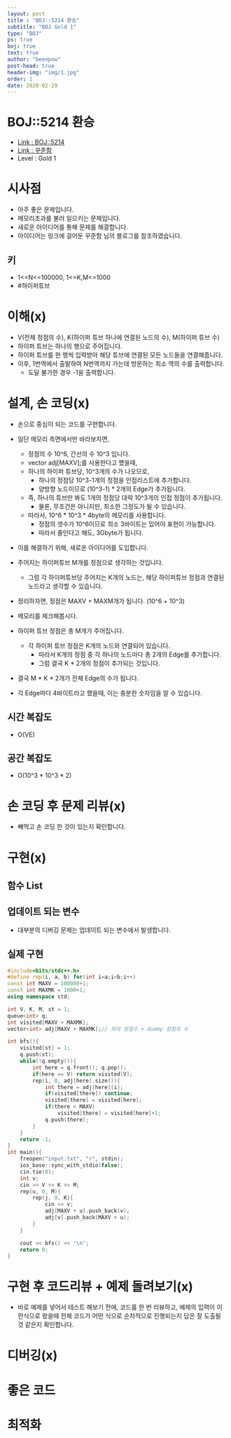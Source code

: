 ```yaml
---
layout: post
title : "BOJ::5214 환승"
subtitle: "BOJ Gold 1"
type: "BOJ"
ps: true
boj: true
text: true
author: "beenpow"
post-head: true
header-img: "img/1.jpg"
order: 1
date: 2020-02-29
---
```


# BOJ::5214 환승
- [Link : BOJ::5214](https://www.acmicpc.net/problem/5214)
- [Link : 꾸준함](https://jaimemin.tistory.com/616)
- Level : Gold 1

# 시사점
- 아주 좋은 문제입니다.
- 메모리초과를 불러 일으키는 문제입니다.
- 새로운 아이디어를 통해 문제를 해결합니다.
- 아이디어는 링크에 걸어둔 꾸준함 님의 블로그를 참조하였습니다.

## 키
- 1<=N<=100000, 1<=K,M<=1000
- #하이퍼튜브

# 이해(x)
- V(전체 정점의 수), K(하이퍼 튜브 하나에 연결된 노드의 수), M(하이퍼 튜브 수)
- 하이퍼 튜브는 하나의 행으로 주어집니다.
- 하이퍼 튜브를 한 행씩 입력받아 해당 튜브에 연결된 모든 노드들을 연결해줍니다.
- 이후, 1번역에서 출발하여 N번역까지 가는데 방문하는 최소 역의 수를 출력합니다.
  - 도달 불가한 경우 -1을 출력합니다.

# 설계, 손 코딩(x)
- 손으로 중심이 되는 코드를 구현합니다.
- 일단 메모리 측면에서만 바라보자면,
  - 정점의 수 10^6, 간선의 수 10^3 입니다.
  - vector<int> adj[MAXV];를 사용한다고 헀을때,
  - 하나의 하이퍼 튜브당, 10^3개의 수가 나오므로,
    - 하나의 정점당 10^3-1개의 정점을 인접리스트에 추가합니다.
    - 양방향 노드이므로 (10^3-1) * 2개의 Edge가 추가됩니다.
  - 즉, 하나의 튜브만 봐도 1개의 정점당 대략 10^3개의 인접 정점이 추가됩니다.
    - 물론, 무조건은 아니지만, 최소한 그정도가 될 수 있습니다.
  - 따라서, 10^6 * 10^3 * 4byte의 메모리를 사용합니다.
    - 정점의 갯수가 10^6이므로 최소 3바이트는 있어야 표현이 가능합니다.
    - 따라서 줄인다고 해도, 3Gbyte가 됩니다.

- 이를 해결하기 위해, 새로운 아이디어를 도입합니다.
- 주어지는 하이퍼튜브 M개를 정점으로 생각하는 것입니다.
  - 그럼 각 하이퍼튜브당 주어지는 K개의 노드는, 해당 하이퍼튜브 정점과 연결된 노드라고 생각할 수
    있습니다.
- 정리하자면, 정점은 MAXV + MAXM개가 됩니다. (10^6 + 10^3)
- 메모리를 체크해봅시다.
- 하이퍼 튜브 정점은 총 M개가 주어집니다.
  - 각 하이퍼 튜브 정점은 K개의 노드와 연결되어 있습니다.
    - 따라서 K개의 정점 중 각 하나의 노드마다 총 2개의 Edge를 추가합니다.
    - 그럼 결국 K * 2개의 정점이 추가되는 것입니다.
- 결국 M * K * 2개가 전체 Edge의 수가 됩니다.
- 각 Edge마다 4바이트라고 했을때, 이는 충분한 숫자임을 알 수 있습니다.

## 시간 복잡도
- O(VE)

## 공간 복잡도
- O(10^3 * 10^3 * 2)

# 손 코딩 후 문제 리뷰(x)
- 빼먹고 손 코딩 한 것이 있는지 확인합니다.

# 구현(x)

## 함수 List 

## 업데이트 되는 변수
- 대부분의 디버깅 문제는 업데이트 되는 변수에서 발생합니다.

## 실제 구현 

```cpp
#include<bits/stdc++.h>
#define rep(i, a, b) for(int i=a;i<b;i++)
const int MAXV = 100000+1;
const int MAXMK = 1000+1;
using namespace std;

int V, K, M, st = 1;
queue<int> q;
int visited[MAXV + MAXMK];
vector<int> adj[MAXV + MAXMK];// 최대 정점수 + dummy 정점의 수

int bfs(){
    visited[st] = 1;
    q.push(st);
    while(!q.empty()){
        int here = q.front(); q.pop();
        if(here == V) return visited[V];
        rep(i, 0, adj[here].size()){
            int there = adj[here][i];
            if(visited[there]) continue;
            visited[there] = visited[here];
            if(there < MAXV)
                visited[there] = visited[here]+1;
            q.push(there);
        }
    }
    return -1;
}
int main(){
    freopen("input.txt", "r", stdin);
    ios_base::sync_with_stdio(false);
    cin.tie(0);
    int v;
    cin >> V >> K >> M;
    rep(u, 0, M){
        rep(j, 0, K){
            cin >> v;
            adj[MAXV + u].push_back(v);
            adj[v].push_back(MAXV + u);
        }
    }

    cout << bfs() << '\n';
    return 0;
}
```

# 구현 후 코드리뷰 + 예제 돌려보기(x)
- 바로 예제를 넣어서 테스트 해보기 전에, 코드를 한 번 리뷰하고, 예제의 입력이 이런식으로 왔을때
  전체 코드가 어떤 식으로 순차적으로 진행되는지 답은 잘 도출될 것 같은지 확인합니다.

# 디버깅(x)

# 좋은 코드

# 최적화
